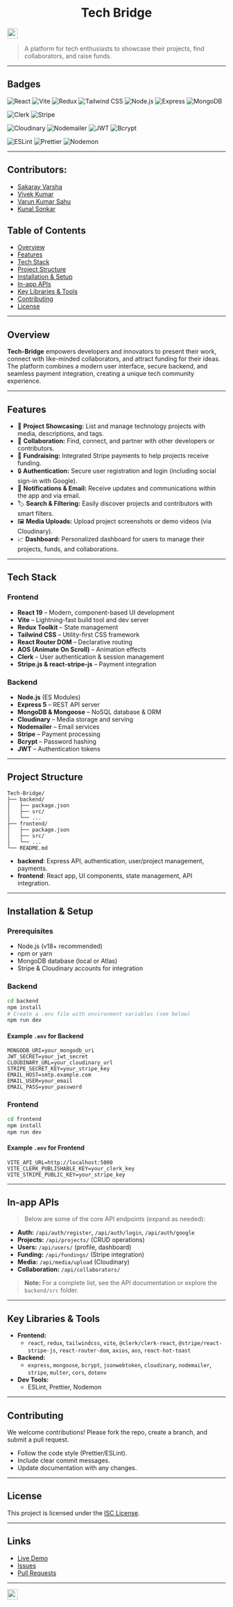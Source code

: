 <h1 align="center">Tech Bridge</h1>
<p align="center">
</p>

<a href="https://hack36.in"> <img src="https://postimage.me/images/2025/04/19/built-at-hack36.png" height=24px> </a>

> A platform for tech enthusiasts to showcase their projects, find collaborators, and raise funds.

---

## Badges

<!-- Core Tech Stack -->
![React](https://img.shields.io/badge/React-19.0.0-61DAFB?logo=react&logoColor=white)
![Vite](https://img.shields.io/badge/Vite-6.3.1-646CFF?logo=vite&logoColor=white)
![Redux](https://img.shields.io/badge/Redux%20Toolkit-2.7.0-764ABC?logo=redux&logoColor=white)
![Tailwind CSS](https://img.shields.io/badge/Tailwind_CSS-3.4.17-06B6D4?logo=tailwindcss&logoColor=white)
![Node.js](https://img.shields.io/badge/Node.js-18+-339933?logo=node.js&logoColor=white)
![Express](https://img.shields.io/badge/Express-5.1.0-000000?logo=express&logoColor=white)
![MongoDB](https://img.shields.io/badge/MongoDB-8.13.2-47A248?logo=mongodb&logoColor=white)

<!-- Auth & Payments -->
![Clerk](https://img.shields.io/badge/Clerk-5.28.2-3A8BBB?logo=clerk&logoColor=white)
![Stripe](https://img.shields.io/badge/Stripe-18.0.0-635BFF?logo=stripe&logoColor=white)

<!-- Infrastructure -->
![Cloudinary](https://img.shields.io/badge/Cloudinary-2.6.0-F8B400?logo=cloudinary&logoColor=white)
![Nodemailer](https://img.shields.io/badge/Nodemailer-6.10.1-4B484B?logo=nodemailer&logoColor=white)
![JWT](https://img.shields.io/badge/JWT-9.0.2-000000?logo=jsonwebtokens&logoColor=white)
![Bcrypt](https://img.shields.io/badge/Bcrypt-5.1.1-F8D90F?logo=bcrypt&logoColor=black)

<!-- Dev Tools -->
![ESLint](https://img.shields.io/badge/ESLint-9.22.0-4B32C3?logo=eslint&logoColor=white)
![Prettier](https://img.shields.io/badge/Prettier-3.5.3-F7B93E?logo=prettier&logoColor=black)
![Nodemon](https://img.shields.io/badge/Nodemon-3.1.9-76D04B?logo=nodemon&logoColor=black)

---

## Contributors:
- [Sakaray Varsha](https://github.com/Varshasakaray)
- [Vivek Kumar](https://github.com/thefearlesscoder)
- [Varun Kumar Sahu](https://github.com/vks-07)
- [Kunal Sonkar](https://github.com/Kunalsonkar07)

## Table of Contents

- [Overview](#overview)
- [Features](#features)
- [Tech Stack](#tech-stack)
- [Project Structure](#project-structure)
- [Installation & Setup](#installation--setup)
- [In-app APIs](#in-app-apis)
- [Key Libraries & Tools](#key-libraries--tools)
- [Contributing](#contributing)
- [License](#license)

---

## Overview

**Tech-Bridge** empowers developers and innovators to present their work, connect with like-minded collaborators, and attract funding for their ideas. The platform combines a modern user interface, secure backend, and seamless payment integration, creating a unique tech community experience.

---

## Features

- 🚀 **Project Showcasing:** List and manage technology projects with media, descriptions, and tags.
- 🤝 **Collaboration:** Find, connect, and partner with other developers or contributors.
- 💸 **Fundraising:** Integrated Stripe payments to help projects receive funding.
- 🔒 **Authentication:** Secure user registration and login (including social sign-in with Google).
- 📧 **Notifications & Email:** Receive updates and communications within the app and via email.
- 🏷️ **Search & Filtering:** Easily discover projects and contributors with smart filters.
- 🖼️ **Media Uploads:** Upload project screenshots or demo videos (via Cloudinary).
- 📈 **Dashboard:** Personalized dashboard for users to manage their projects, funds, and collaborations.

---

## Tech Stack

### Frontend

- **React 19** – Modern, component-based UI development
- **Vite** – Lightning-fast build tool and dev server
- **Redux Toolkit** – State management
- **Tailwind CSS** – Utility-first CSS framework
- **React Router DOM** – Declarative routing
- **AOS (Animate On Scroll)** – Animation effects
- **Clerk** – User authentication & session management
- **Stripe.js & react-stripe-js** – Payment integration

### Backend

- **Node.js** (ES Modules)
- **Express 5** – REST API server
- **MongoDB & Mongoose** – NoSQL database & ORM
- **Cloudinary** – Media storage and serving
- **Nodemailer** – Email services
- **Stripe** – Payment processing
- **Bcrypt** – Password hashing
- **JWT** – Authentication tokens

---

## Project Structure

```
Tech-Bridge/
├── backend/
│   ├── package.json
│   ├── src/
│   └── ...
├── frontend/
│   ├── package.json
│   ├── src/
│   └── ...
└── README.md
```
- **backend**: Express API, authentication, user/project management, payments.
- **frontend**: React app, UI components, state management, API integration.

---

## Installation & Setup

### Prerequisites

- Node.js (v18+ recommended)
- npm or yarn
- MongoDB database (local or Atlas)
- Stripe & Cloudinary accounts for integration

### Backend

```bash
cd backend
npm install
# Create a .env file with environment variables (see below)
npm run dev
```

#### Example `.env` for Backend

```
MONGODB_URI=your_mongodb_uri
JWT_SECRET=your_jwt_secret
CLOUDINARY_URL=your_cloudinary_url
STRIPE_SECRET_KEY=your_stripe_key
EMAIL_HOST=smtp.example.com
EMAIL_USER=your_email
EMAIL_PASS=your_password
```

### Frontend

```bash
cd frontend
npm install
npm run dev
```

#### Example `.env` for Frontend

```
VITE_API_URL=http://localhost:5000
VITE_CLERK_PUBLISHABLE_KEY=your_clerk_key
VITE_STRIPE_PUBLIC_KEY=your_stripe_key
```

---

## In-app APIs

> Below are some of the core API endpoints (expand as needed):

- **Auth:** `/api/auth/register`, `/api/auth/login`, `/api/auth/google`
- **Projects:** `/api/projects/` (CRUD operations)
- **Users:** `/api/users/` (profile, dashboard)
- **Funding:** `/api/fundings/` (Stripe integration)
- **Media:** `/api/media/upload` (Cloudinary)
- **Collaboration:** `/api/collaborators/`

> **Note:** For a complete list, see the API documentation or explore the `backend/src` folder.

---

## Key Libraries & Tools

- **Frontend:**
  - `react`, `redux`, `tailwindcss`, `vite`, `@clerk/clerk-react`, `@stripe/react-stripe-js`, `react-router-dom`, `axios`, `aos`, `react-hot-toast`
- **Backend:**
  - `express`, `mongoose`, `bcrypt`, `jsonwebtoken`, `cloudinary`, `nodemailer`, `stripe`, `multer`, `cors`, `dotenv`
- **Dev Tools:**
  - ESLint, Prettier, Nodemon

---

## Contributing

We welcome contributions! Please fork the repo, create a branch, and submit a pull request.
- Follow the code style (Prettier/ESLint).
- Include clear commit messages.
- Update documentation with any changes.

---

## License

This project is licensed under the [ISC License](LICENSE).

---

## Links

- [Live Demo](https://drive.google.com/file/d/1ERm0XWgl0j9uSkbO6aSftoh7THhzsTWY/view?usp=drive_link) <!-- Add link if deployed -->
- [Issues](https://github.com/thefearlesscoder/Tech-Bridge/issues)
- [Pull Requests](https://github.com/thefearlesscoder/Tech-Bridge/pulls)

---


<a href="https://hack36.in"> <img src="https://postimage.me/images/2025/04/19/built-at-hack36.png" height=24px> </a>
